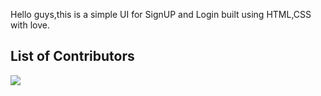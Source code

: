 Hello guys,this is a simple UI for SignUP and Login built using HTML,CSS with love.

## List of Contributors
<a href="https://github.com/Crist04/SignUpPage/graphs/contributors">
  <img src="https://contrib.rocks/image?repo=Crist04/SignUpPage" />
</a>
